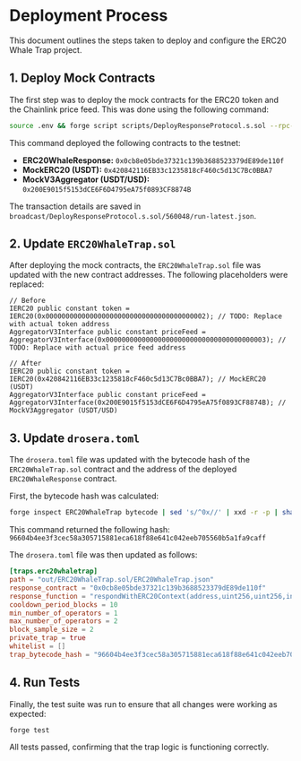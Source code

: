 # Deployment Process

This document outlines the steps taken to deploy and configure the ERC20 Whale Trap project.

## 1. Deploy Mock Contracts

The first step was to deploy the mock contracts for the ERC20 token and the Chainlink price feed. This was done using the following command:

```bash
source .env && forge script scripts/DeployResponseProtocol.s.sol --rpc-url $HOODI_RPC_URL --broadcast
```

This command deployed the following contracts to the testnet:

*   **ERC20WhaleResponse:** `0x0cb8e05bde37321c139b3688523379dE89de110f`
*   **MockERC20 (USDT):** `0x420842116EB33c1235818cF460c5d13C7Bc0BBA7`
*   **MockV3Aggregator (USDT/USD):** `0x200E9015f5153dCE6F6D4795eA75f0893CF8874B`

The transaction details are saved in `broadcast/DeployResponseProtocol.s.sol/560048/run-latest.json`.

## 2. Update `ERC20WhaleTrap.sol`

After deploying the mock contracts, the `ERC20WhaleTrap.sol` file was updated with the new contract addresses. The following placeholders were replaced:

```solidity
// Before
IERC20 public constant token = IERC20(0x0000000000000000000000000000000000000002); // TODO: Replace with actual token address
AggregatorV3Interface public constant priceFeed = AggregatorV3Interface(0x0000000000000000000000000000000000000003); // TODO: Replace with actual price feed address

// After
IERC20 public constant token = IERC20(0x420842116EB33c1235818cF460c5d13C7Bc0BBA7); // MockERC20 (USDT)
AggregatorV3Interface public constant priceFeed = AggregatorV3Interface(0x200E9015f5153dCE6F6D4795eA75f0893CF8874B); // MockV3Aggregator (USDT/USD)
```

## 3. Update `drosera.toml`

The `drosera.toml` file was updated with the bytecode hash of the `ERC20WhaleTrap.sol` contract and the address of the deployed `ERC20WhaleResponse` contract.

First, the bytecode hash was calculated:

```bash
forge inspect ERC20WhaleTrap bytecode | sed 's/^0x//' | xxd -r -p | sha256sum
```

This command returned the following hash: `96604b4ee3f3cec58a305715881eca618f88e641c042eeb705560b5a1fa9caff`

The `drosera.toml` file was then updated as follows:

```toml
[traps.erc20whaletrap]
path = "out/ERC20WhaleTrap.sol/ERC20WhaleTrap.json"
response_contract = "0x0cb8e05bde37321c139b3688523379dE89de110f"
response_function = "respondWithERC20Context(address,uint256,uint256,int256,int256)"
cooldown_period_blocks = 10
min_number_of_operators = 1
max_number_of_operators = 2
block_sample_size = 2
private_trap = true
whitelist = []
trap_bytecode_hash = "96604b4ee3f3cec58a305715881eca618f88e641c042eeb705560b5a1fa9caff"
```

## 4. Run Tests

Finally, the test suite was run to ensure that all changes were working as expected:

```bash
forge test
```

All tests passed, confirming that the trap logic is functioning correctly.